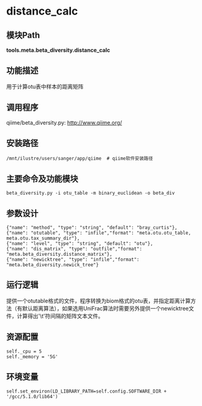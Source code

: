 distance_calc
==========================

模块Path
-----------

**tools.meta.beta_diversity.distance_calc**

功能描述
-----------------------------------

用于计算otu表中样本的距离矩阵

调用程序
-----------------------------------

qiime/beta_diversity.py: http://www.qiime.org/

安装路径
-----------------------------------

`/mnt/ilustre/users/sanger/app/qiime  # qiime软件安装路径`



主要命令及功能模块
-----------------------------------

```
beta_diversity.py -i otu_table -m binary_euclidean -o beta_div
```

参数设计
-----------------------------------

```
{"name": "method", "type": "string", "default": "bray_curtis"},
{"name": "otutable", "type": "infile","format": "meta.otu.otu_table, meta.otu.tax_summary_dir"},
{"name": "level", "type": "string", "default": "otu"},
{"name": "dis_matrix", "type": "outfile","format": "meta.beta_diversity.distance_matrix"},
{"name": "newicktree", "type": "infile","format": "meta.beta_diversity.newick_tree"}
```

运行逻辑
-----------------------------------

提供一个otutable格式的文件，程序转换为biom格式的otu表，并指定距离计算方法（有默认距离算法），如果选用UniFrac算法时需要另外提供一个newicktree文件，计算得出'\t'符间隔的矩阵文本文件。

资源配置
-----------------------------------

```
self._cpu = 5
self._memory = '5G'
```

环境变量
-----------------------------------

```
self.set_environ(LD_LIBRARY_PATH=self.config.SOFTWARE_DIR + '/gcc/5.1.0/lib64')
```
